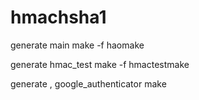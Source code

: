 # hmachsha1
generate main
make -f haomake

generate hmac_test
make -f hmactestmake

generate , google_authenticator
make

